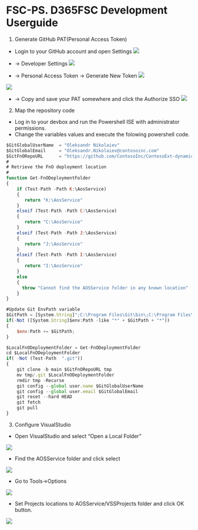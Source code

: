 # FSC-PS. D365FSC Development Userguide 


1. Generate GitHub PAT(Personal Access Token)

- Login to your GitHub account and open Settings 
![](https://raw.githubusercontent.com/ciellosinc/FSC-PS/main/Scenarios/images/fsc_dev_a.png)

- -> Developer Settings 
![](https://raw.githubusercontent.com/ciellosinc/FSC-PS/main/Scenarios/images/fsc_dev_b.png)

- -> Personal Access Token -> Generate New Token 
 ![](https://raw.githubusercontent.com/ciellosinc/FSC-PS/main/Scenarios/images/fsc_dev_c.png)

 ![](https://raw.githubusercontent.com/ciellosinc/FSC-PS/main/Scenarios/images/fsc_dev_d.png)

- -> Copy and save your PAT somewhere and click the Authorize SSO 
![](https://raw.githubusercontent.com/ciellosinc/FSC-PS/main/Scenarios/images/fsc_dev_e.png)

2. Map the repository code
- Log in to your devbox and run the Powershell ISE with administrator permissions.
- Change the variables values and execute the folowing powershell code.

~~~javascript
$GitGlobalUserName  = "Oleksandr Nikolaiev"
$GitGlobalEmail     = "Oleksandr.Nikolaiev@contosoinc.com"
$GitFnORepoURL      = "https://github.com/ContosoInc/ContesoExt-dynamics-365-FO.git"
#
# Retrieve the FnO deployment location 
#
function Get-FnODeploymentFolder
{
    if (Test-Path -Path K:\AosService)
    {
       return "K:\AosService"
    }
    elseif (Test-Path -Path C:\AosService)
    {
       return "C:\AosService"
    }
    elseif (Test-Path -Path J:\AosService)
    {
       return "J:\AosService"
    }
    elseif (Test-Path -Path I:\AosService)
    {
       return "I:\AosService"
    }
    else
    {
      throw "Cannot find the AOSService folder in any known location"
    }
}

#Update Git EnvPath variable
$GitPath = [System.String]";C:\Program Files\Git\bin\;C:\Program Files\Git\cmd\";
if(-Not ([System.String]$env:Path -like "*" + $GitPath + "*"))
{
    $env:Path += $GitPath;
}

$LocalFnODeploymentFolder = Get-FnODeploymentFolder
cd $LocalFnODeploymentFolder
if( -Not (Test-Path  ".git"))
{
    git clone -b main $GitFnORepoURL tmp
    mv tmp/.git $LocalFnODeploymentFolder
    rmdir tmp -Recurse
    git config --global user.name $GitGlobalUserName
    git config --global user.email $GitGlobalEmail
    git reset --hard HEAD
    git fetch 
    git pull
}

~~~

3. Configure VisualStudio
- Open VisualStudio and select “Open a Local Folder”

![](https://raw.githubusercontent.com/ciellosinc/FSC-PS/main/Scenarios/images/fsc_dev_f.png)

- Find the AOSService folder and click select 

![](https://raw.githubusercontent.com/ciellosinc/FSC-PS/main/Scenarios/images/fsc_dev_g.png)

- Go to Tools->Options 

![](https://raw.githubusercontent.com/ciellosinc/FSC-PS/main/Scenarios/images/fsc_dev_h.png)

- Set Projects locations to AOSService/VSSProjects folder and click OK button. 

![](https://raw.githubusercontent.com/ciellosinc/FSC-PS/main/Scenarios/images/fsc_dev_i.png)
